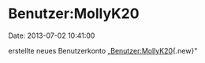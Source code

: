 Benutzer:MollyK20
=================

Date: 2013-07-02 10:41:00

erstellte neues Benutzerkonto
„[Benutzer:MollyK20](http://www.yacy-websuche.de/wiki/index.php?title=Benutzer:MollyK20&action=edit&redlink=1 "Benutzer:MollyK20 (Seite nicht vorhanden)"){.new}"
